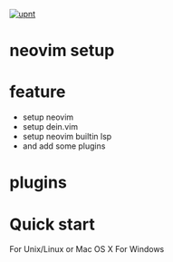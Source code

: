 [![upnt](https://circleci.com/gh/upnt/neovim-setup.svg?style=svg)](https://circleci.com/gh/upnt/neovim-setup)
# neovim setup

# feature
- setup neovim
- setup dein.vim
- setup neovim builtin lsp
- and add some plugins

# plugins

# Quick start
For Unix/Linux or Mac OS X
For Windows
